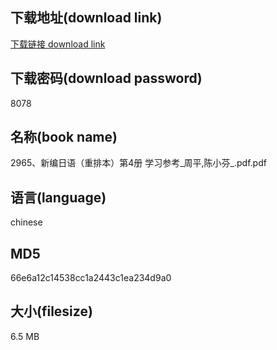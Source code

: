 ## 下载地址(download link)
[下载链接 download link](https://voluble-croquembouche-d321dc.netlify.app/?s=2965%E3%80%81%E6%96%B0%E7%BC%96%E6%97%A5%E8%AF%AD%EF%BC%88%E9%87%8D%E6%8E%92%E6%9C%AC%EF%BC%89%E7%AC%AC4%E5%86%8C+%E5%AD%A6%E4%B9%A0%E5%8F%82%E8%80%83_%E5%91%A8%E5%B9%B3%2C%E9%99%88%E5%B0%8F%E8%8A%AC_.pdf)

## 下载密码(download password)
8078

## 名称(book name)
2965、新编日语（重排本）第4册 学习参考_周平,陈小芬_.pdf.pdf

## 语言(language)
chinese

## MD5
66e6a12c14538cc1a2443c1ea234d9a0

## 大小(filesize)
6.5 MB
